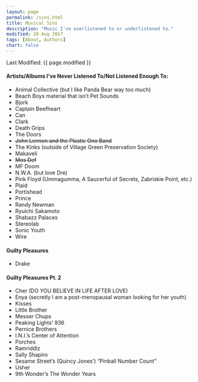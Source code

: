 ```yaml
---
layout: page
permalink: /sins.html
title: Musical Sins
description: "Music I've overlistened to or underlistened to."
modified: 20 Aug 2017
tags: [About, Authors]
chart: false
---
```


Last Modified: {{ page.modified }}

#### Artists/Albums I’ve Never Listened To/Not Listened Enough To:
* Animal Collective (but I like Panda Bear way too much)
* Beach Boys material that isn’t Pet Sounds
* Bjork
* Captain Beefheart
* Can
* Clark
* Death Grips
* The Doors
* <del>John Lennon and the Plastic Ono Band</del>
* The Kinks (outside of Village Green Preservation Society)
* Makaveli
* <del>Mos Def</del>
* MF Doom
* N.W.A. (but love Dre)
* Pink Floyd (Ummagumma, A Saucerful of Secrets, Zabriskie Point, etc.)
* Plaid
* Portishead
* Prince
* Randy Newman
* Ryuichi Sakamoto
* Shabazz Palaces
* Stereolab
* Sonic Youth
* Wire

#### Guilty Pleasures
* Drake

#### Guilty Pleasures Pt. 2
* Cher (DO YOU BELIEVE IN LIFE AFTER LOVE)
* Enya (secretly I am a post-menopausal woman looking for her youth)
* Kisses
* Little Brother
* Messer Chups
* Peaking Lights’ 936
* Pernice Brothers
* I.N.I.’s Center of Attention
* Porches
* Ramriddlz
* Sally Shapiro
* Sesame Street’s (Quincy Jones’) “Pinball Number Count”
* Usher
* 9th Wonder’s The Wonder Years
